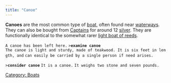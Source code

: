 ```yaml
---
title: "Canoe"
---
```


**Canoes** are the most common type of [boat](boat "wikilink"), often
found near [waterways](waterways "wikilink"). They can also be bought
from [Captains](Captain "wikilink") for around 12
[silver](gold "wikilink"). They are functionally identical to the
somewhat rarer [light boat of reeds](light_boat_of_reeds "wikilink").

`A canoe has been left here.`
`>`**`examine canoe`**
`The canoe is light and sturdy, made of teakwood. It is six feet in length, and`
`can easily be carried by a single person if need arises.`

`>`**`consider canoe`**
`It is a canoe.`
`It weighs two stone and seven pounds.`

[Category: Boats](Category:_Boats "wikilink")